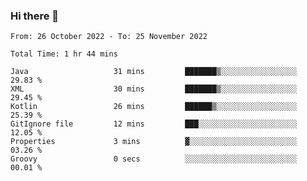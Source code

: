 ### Hi there 👋

<!--START_SECTION:waka-->

```text
From: 26 October 2022 - To: 25 November 2022

Total Time: 1 hr 44 mins

Java                   31 mins         ███████▒░░░░░░░░░░░░░░░░░   29.83 %
XML                    30 mins         ███████▒░░░░░░░░░░░░░░░░░   29.45 %
Kotlin                 26 mins         ██████▒░░░░░░░░░░░░░░░░░░   25.39 %
GitIgnore file         12 mins         ███░░░░░░░░░░░░░░░░░░░░░░   12.05 %
Properties             3 mins          ▓░░░░░░░░░░░░░░░░░░░░░░░░   03.26 %
Groovy                 0 secs          ░░░░░░░░░░░░░░░░░░░░░░░░░   00.01 %
```

<!--END_SECTION:waka-->

<!--
**jaimesalcedo1/jaimesalcedo1** is a ✨ _special_ ✨ repository because its `README.md` (this file) appears on your GitHub profile.

Here are some ideas to get you started:

- 🔭 I’m currently working on ...
- 🌱 I’m currently learning ...
- 👯 I’m looking to collaborate on ...
- 🤔 I’m looking for help with ...
- 💬 Ask me about ...
- 📫 How to reach me: ...
- 😄 Pronouns: ...
- ⚡ Fun fact: ...
-->
